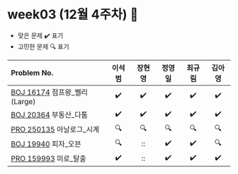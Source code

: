 
# week03 (12월 4주차) :pencil:

- 맞은 문제 :heavy_check_mark: 표기
- 고민한 문제 :mag: 표기


| Problem No.                                                                                  |       이석범       |       장현영       |       정영일       |       최규림       |       김아영       |
| :------------------------------------------------------------------------------------------- | :----------------: | :----------------: | :----------------: | :----------------: | :----------------: |
| [BOJ 16174](https://www.acmicpc.net/problem/16174) 점프왕_쩰리(Large)                        | :heavy_check_mark: | :heavy_check_mark: | :heavy_check_mark: | :heavy_check_mark: | :heavy_check_mark: |
| [BOJ 20364](https://www.acmicpc.net/problem/20364) 부동산_다툼                               | :heavy_check_mark: | :heavy_check_mark: | :heavy_check_mark: | :heavy_check_mark: | :heavy_check_mark: |
| [PRO 250135](https://school.programmers.co.kr/learn/courses/30/lessons/250135) 아날로그_시계 |       :mag:        |       :mag:        |       :mag:        |       :mag:        |       :mag:        |
| [BOJ 19940](https://www.acmicpc.net/problem/19940) 피자_오븐                                 |       :mag:        |         ::         | :heavy_check_mark: | :heavy_check_mark: |       :mag:        |
| [PRO 159993](https://school.programmers.co.kr/learn/courses/30/lessons/159993) 미로_탈출     | :heavy_check_mark: |         ::         | :heavy_check_mark: | :heavy_check_mark: | :heavy_check_mark: |
